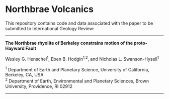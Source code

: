 # Northbrae Volcanics

This repository contains code and data associated with the paper to be submitted to International Geology Review:

---

**The Northbrae rhyolite of Berkeley constrains motion of the proto-Hayward Fault**

Wesley G. Henschel<sup>1</sup>, Eben B. Hodgin<sup>1,2</sup>, and Nicholas L. Swanson-Hysell<sup>1</sup>

<sup>1</sup> Department of Earth and Planetary Science, University of California, Berkeley, CA, USA  
<sup>2</sup> Department of Earth, Environmental and Planetary Sciences, Brown University, Providence, RI 02912

---
